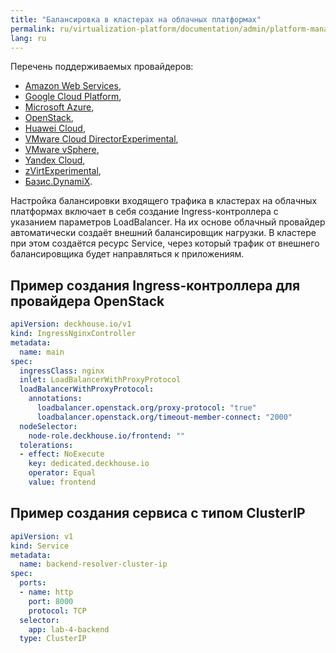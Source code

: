 ```yaml
---
title: "Балансировка в кластерах на облачных платформах"
permalink: ru/virtualization-platform/documentation/admin/platform-management/network/ingress/nlb/cloud-balancing.html
lang: ru
---
```


Перечень поддерживаемых провайдеров:

* [Amazon Web Services](https://aws.amazon.com/),
* [Google Cloud Platform](https://cloud.google.com/),
* [Microsoft Azure](https://azure.microsoft.com/),
* [OpenStack](https://www.openstack.org/),
* [Huawei Cloud](https://cloud.huawei.com/),
* [VMware Cloud DirectorExperimental](https://www.vmware.com/products/cloud-infrastructure/cloud-director),
* [VMware vSphere](https://www.vmware.com/products/cloud-infrastructure/vsphere),
* [Yandex Cloud](https://yandex.cloud/),
* [zVirtExperimental](https://www.orionsoft.ru/zvirt),
* [Базис.DynamiX](https://basistech.ru/products/dynamix).

Настройка балансировки входящего трафика в кластерах на облачных платформах включает в себя создание Ingress-контроллера с указанием параметров LoadBalancer.
На их основе облачный провайдер автоматически создаёт внешний балансировщик нагрузки.
В кластере при этом создаётся ресурс Service, через который трафик от внешнего балансировщика будет направляться к приложениям.

## Пример создания Ingress-контроллера для провайдера OpenStack

```yaml
apiVersion: deckhouse.io/v1
kind: IngressNginxController
metadata:
  name: main
spec:
  ingressClass: nginx
  inlet: LoadBalancerWithProxyProtocol
  loadBalancerWithProxyProtocol:
    annotations:
      loadbalancer.openstack.org/proxy-protocol: "true"
      loadbalancer.openstack.org/timeout-member-connect: "2000"
  nodeSelector:
    node-role.deckhouse.io/frontend: ""
  tolerations:
  - effect: NoExecute
    key: dedicated.deckhouse.io
    operator: Equal
    value: frontend
```

## Пример создания сервиса с типом ClusterIP

```yaml
apiVersion: v1
kind: Service
metadata:
  name: backend-resolver-cluster-ip
spec:
  ports:
  - name: http
    port: 8000
    protocol: TCP
  selector:
    app: lab-4-backend
  type: ClusterIP
```
